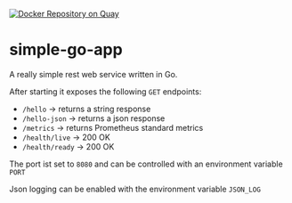 [![Docker Repository on Quay](https://img.shields.io/badge/Quay-repository-sucess "Docker Repository on Quay")](https://quay.io/repository/fhopfensperger/simple-go-app)

# simple-go-app

A really simple rest web service written in Go.

After starting it exposes the following `GET` endpoints:
- `/hello` -> returns a string response
- `/hello-json` -> returns a json response
- `/metrics` -> returns Prometheus standard metrics
- `/health/live` -> 200 OK
- `/health/ready` -> 200 OK

The port ist set to `8080` and can be controlled with an environment variable `PORT`

Json logging can be enabled with the environment variable `JSON_LOG`

